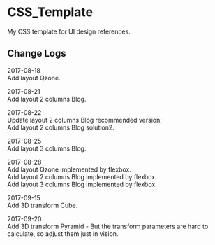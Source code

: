 # CSS_Template
My CSS template for UI design references.
## Change Logs
<p>
2017-08-18<br/>
Add layout Qzone.
</p>
<p>
2017-08-21<br/>
Add layout 2 columns Blog.
</p>
<p>
2017-08-22<br/>
Update layout 2 columns Blog recommended version;<br/>
Add layout 2 columns Blog solution2.
</p>
<p>
2017-08-25<br/>
Add layout 3 columns Blog.
</p>
<p>
2017-08-28<br/>
Add layout Qzone implemented by flexbox.<br/>
Add layout 2 columns Blog implemented by flexbox.<br/>
Add layout 3 columns Blog implemented by flexbox.
</p>
<p>
2017-09-15<br/>
Add 3D transform Cube.
</p>
<p>
2017-09-20<br/>
Add 3D transform Pyramid - But the transform parameters are hard to calculate, so adjust them just in vision.
</p>